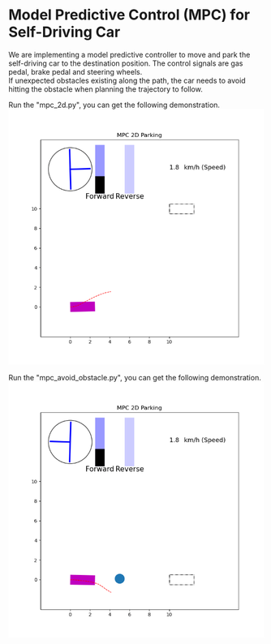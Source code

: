 # Model Predictive Control (MPC) for Self-Driving Car
We are implementing a model predictive controller to move and park the self-driving car to the destination position. The control signals are gas pedal, brake pedal and steering wheels.  
If unexpected obstacles existing along the path, the car needs to avoid hitting the obstacle when planning the trajectory to follow. 

Run the "mpc_2d.py", you can get the following demonstration.
![alt text](mpc_2d_demo1.gif)

Run the "mpc_avoid_obstacle.py", you can get the following demonstration.
![alt text](mpc_2d_demo2.gif)
